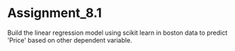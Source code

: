 # Assignment_8.1
Build the linear regression model using scikit learn in boston data to predict 'Price' based on other dependent variable.
